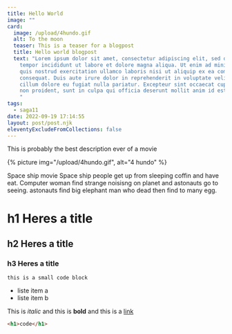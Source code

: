 ```yaml
---
title: Hello World
image: ""
card:
  image: /upload/4hundo.gif
  alt: To the moon
  teaser: This is a teaser for a blogpost
  title: Hello world blogpost
  text: "Lorem ipsum dolor sit amet, consectetur adipiscing elit, sed do eiusmod
    tempor incididunt ut labore et dolore magna aliqua. Ut enim ad minim veniam,
    quis nostrud exercitation ullamco laboris nisi ut aliquip ex ea commodo
    consequat. Duis aute irure dolor in reprehenderit in voluptate velit esse
    cillum dolore eu fugiat nulla pariatur. Excepteur sint occaecat cupidatat
    non proident, sunt in culpa qui officia deserunt mollit anim id est laborum.
    "
tags:
  - saga11
date: 2022-09-19 17:14:55
layout: post/post.njk
eleventyExcludeFromCollections: false
---
```

This is probably the best description ever of a movie

{% picture img="/upload/4hundo.gif", alt="4 hundo" %}

Space ship movie
Space ship people get up from sleeping coffin and have eat.
Computer woman find strange noisisng on planet and astonauts go to seeing. astonauts find big elephant man who dead then find to many egg.

# h1 H﻿eres a title

## h2 H﻿eres a title

### h3 H﻿eres a title

`this is a small code block`

* liste item a
* l﻿iste item b

This is *italic* and this is **bold** and this is a [link](https://saga11.dev)

```html
<h1>code</h1>
```